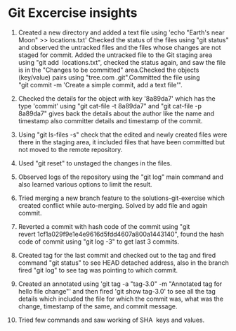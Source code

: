 # Git Excercise insights
1. Created a new directory and added a text file using 'echo "Earth's near Moon" >> locations.txt'
Checked the status of the files using "git status" and observed the untracked files and the files whose changes are not staged for commit.
Added the untracked file to the Git staging area using "git add  locations.txt", checked the status again, and saw the file is in the "Changes to be committed" area.Checked the objects (key/value) pairs using "tree.com .git".Committed the file using "git commit -m 'Create a simple commit, add a text file'".
2. Checked the details for the object with key '8a89da7' which has the type 'commit' using "git cat-file -t 8a89da7" and "git cat-file -p 8a89da7" gives back the details about the author like the name and timestamp also committer details and timestamp of the commit.
3. Using "git ls-files -s" check that the edited and newly created files were there in the staging area, it included files that have been committed but not moved to the remote repository.

4. Used "git reset" to unstaged the changes in the files.
5. Observed logs of the repository using the "git log" main command and also learned various options to limit the result.
6. Tried merging a new branch feature to the solutions-git-exercise which created conflict while auto-merging. Solved by add file and again commit.
7. Reverted a commit with hash code of the commit using "git revert 1cf1a029f9e1e4e9616d5fdd4607a800a1443140", found the hash code of commit using "git log -3" to get last 3 commits.
8. Created tag for the last commit and checked out to the tag and fired command "git status" to see HEAD detached address, also in the branch fired "git log" to see tag was pointing to which commit.
9. Created an annotated using 'git tag -a "tag-3.0" -m "Annotated tag for hello file change"' and then fired 'git show tag-3.0' to see all the tag details which included the file for which the commit was, what was the change, timestamp of the same, and commit message.
10. Tried few commands and saw working of SHA  keys and values.